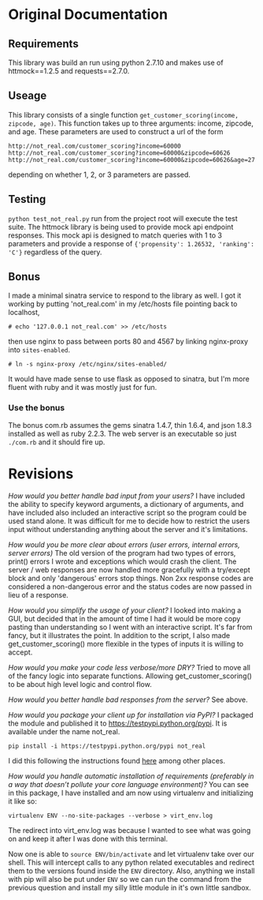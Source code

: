 # Original Documentation

## Requirements
This library was build an run using python 2.7.10 and makes use of httmock==1.2.5 and requests==2.7.0. 
    
    

## Useage

This library consists of a single function `get_customer_scoring(income, zipcode, age)`. This function takes up to three arguments: income, zipcode, and age. These parameters are used to construct a url of the form 

```
http://not_real.com/customer_scoring?income=60000
http://not_real.com/customer_scoring?income=60000&zipcode=60626
http://not_real.com/customer_scoring?income=60000&zipcode=60626&age=27
```
depending on whether 1, 2, or 3 parameters are passed.

## Testing

`python test_not_real.py` run from the project root will execute the test suite. The httmock library is being used to provide mock api endpoint responses. This mock api is designed to match queries with 1 to 3 parameters and provide a response of `{'propensity': 1.26532, 'ranking': 'C'}` regardless of the query.

## Bonus

I made a minimal sinatra service to respond to the library as well. I got it working by putting 'not_real.com' in my /etc/hosts file pointing back to localhost, 
```
# echo '127.0.0.1 not_real.com' >> /etc/hosts
```

then use nginx to pass between ports 80 and 4567 by linking nginx-proxy into `sites-enabled`.
```
# ln -s nginx-proxy /etc/nginx/sites-enabled/
```

It would have made sense to use flask as opposed to sinatra, but I'm more fluent with ruby and it was mostly just for fun.

### Use the bonus

The bonus com.rb assumes the gems sinatra 1.4.7, thin 1.6.4, and json 1.8.3 installed as well as ruby 2.2.3. The web server is an executable so just `./com.rb` and it should fire up. 

# Revisions

*How would you better handle bad input from your users?*
I have included the ability to specify keyword arguments, a dictionary of arguments, and have included also included an interactive script so the program could be used stand alone. It was difficult for me to decide how to restrict the users input without understanding anything about the server and it's limitations.

*How would you be more clear about errors (user errors, internal errors, server errors)*
The old version of the program had two types of errors, print() errors I wrote and exceptions which would crash the client. The server / web responses are now handled more gracefully with a try/except block and only 'dangerous' errors stop things. Non 2xx response codes are considered a non-dangerous error and the status codes are now passed in lieu of a response.

*How would you simplify the usage of your client?*
I looked into making a GUI, but decided that in the amount of time I had it would be more copy pasting than understanding so I went with an interactive script. It's far from fancy, but it illustrates the point. In addition to the script, I also made get_customer_scoring() more flexible in the types of inputs it is willing to accept.

*How would you make your code less verbose/more DRY?*
Tried to move all of the fancy logic into separate functions. Allowing get_customer_scoring() to be about high level logic and control flow.

*How would you better handle bad responses from the server?*
See above.

*How would you package your client up for installation via PyPI?*
I packaged the module and published it to https://testpypi.python.org/pypi. It is available under the name not_real.
```
pip install -i https://testpypi.python.org/pypi not_real
```
I did this following the instructions found [here](https://wiki.python.org/moin/TestPyPI) among other places.

*How would you handle automatic installation of requirements (preferably in a way that doesn’t pollute your core language environment)?*
You can see in this package, I have installed and am now using virtualenv and initializing it like so:
```
virtualenv ENV --no-site-packages --verbose > virt_env.log 
```
The redirect into virt_env.log was because I wanted to see what was going on and keep it after I was done with this terminal.

Now one is able to `source ENV/bin/activate` and let virtualenv take over our shell. This will intercept calls to any python related executables and redirect them to the versions found inside the `ENV` directory. Also, anything we install with pip will also be put under `ENV` so we can run the command from the previous question and install my silly little module  in it's own little sandbox.
